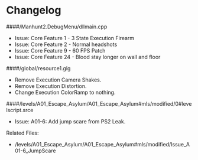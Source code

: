# Changelog

####/Manhunt2.DebugMenu/dllmain.cpp
* Issue: Core Feature 1 - 3 State Execution Firearm
* Issue: Core Feature 2 - Normal headshots
* Issue: Core Feature 9 - 60 FPS Patch
* Issue: Core Feature 24 - Blood stay longer on wall and floor

####/global/resource1.glg

* Remove Execution Camera Shakes.
* Remove Execution Distortion.
* Change Execution ColorRamp to nothing.


####/levels/A01_Escape_Asylum/A01_Escape_Asylum#mls/modified/0#levelscript.srce

* Issue: A01-6: Add jump scare from PS2 Leak.

Related Files: 
* /levels/A01_Escape_Asylum/A01_Escape_Asylum#mls/modified/Issue_A01-6_JumpScare


